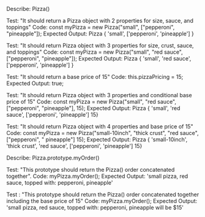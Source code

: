 Describe: Pizza()

Test: "It should return a Pizza object with 2 properties for size, sauce, and toppings"
Code: const myPizza = new Pizza("small", ["pepperoni", "pineapple"]);
Expected Output: Pizza { 'small', ['pepperoni', 'pineapple'] }

Test: "It should return Pizza object with 3 properties for size, crust, sauce, and toppings"
Code: const myPizza = new Pizza("small", "red sauce", ["pepperoni", "pineapple"]);
Expected Output: Pizza { 'small', 'red sauce', ['pepperoni', 'pineapple'] }

Test: "It should return a base price of 15"
Code: this.pizzaPricing = 15;
Expected Output: true;

Test: "It should return Pizza object with 3 properties and conditional base price of 15"
Code: const myPizza = new Pizza("small", "red sauce", ["pepperoni", "pineapple"], 15);
Expected Output: Pizza { 'small', 'red sauce', ['pepperoni', 'pineapple'] 15}

Test: "It should return Pizza object with 4 properties and base price of 15"
Code: const myPizza = new Pizza("small-10inch", "thick crust", "red sauce", ["pepperoni", " pineapple"] 15);
Expected Output: Pizza { 'small-10inch', 'thick crust', 'red sauce', ['pepperoni', 'pineapple'] 15}


Describe: Pizza.prototype.myOrder()

Test: "This prototype should return the Pizza() order concatenated together".
Code: myPizza.myOrder();
Expected Output: 'small pizza, red sauce, topped with: pepperoni, pineapple'

Test : "This prototype should return the Pizza() order concatenated together including the base price of 15"
Code: myPizza.myOrder();
Expected Output: 'small pizza, red sauce, topped with: pepperoni, pineapple will be $15'